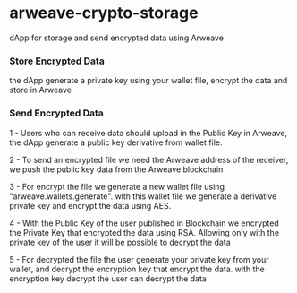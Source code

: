 # arweave-crypto-storage
dApp for storage and send encrypted data using Arweave


### Store Encrypted Data
the dApp generate a private key using your wallet file, encrypt the data and store in Arweave

### Send Encrypted Data
1 - Users who can receive data should upload in the Public Key in Arweave, the dApp generate a public key derivative from wallet file.

2 - To send an encrypted file we need the Arweave address of the receiver, we push the public key data from the Arweave blockchain

3 - For encrypt the file we generate a new wallet file using "arweave.wallets.generate". with this wallet file we generate a derivative private key and encrypt the data using AES. 

4 - With the Public Key of the user published in Blockchain we encrypted the Private Key that encrypted the data using RSA. Allowing only with the private key of the user it will be possible to decrypt the data

5 - For decrypted the file the user generate your private key from your wallet, and decrypt the encryption key that encrypt the data. with the encryption key decrypt the user can decrypt the data
